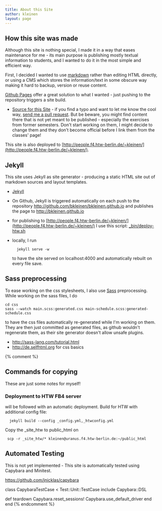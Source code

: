 ```yaml
---
title: About this Site
author: kleinen
layout: page
---
```


## How this site was made

Although this site is nothing special, I made it in a way that eases maintenance for me - its main purpose is publishing mostly textual information to students, and I wanted to do it in the most simple and efficient way.

First, I decided I wanted to use [markdown](http://daringfireball.net/projects/markdown/) rather than editing HTML directly, or using a CMS which stores the information/text in some obscure way making it hard to backup, version or reuse content.

[Github Pages](http://pages.github.com/) offer a great solution to what I wanted - just pushing to the repository triggers a site build.

* [Source for this Site](https://github.com/htw-bk/htw-bk.github.io) - if you find a typo and want to let me know the cool way, [send me a pull request](https://help.github.com/articles/using-pull-requests). But be beware, you might find content there that is not yet meant to be published - especially the exercises from former semesters. Don't start working on them, I might decide to change them and they don't become official before I link them from the classes' page!


This site is also deployed to [http://people.f4.htw-berlin.de/~kleinen/](http://people.f4.htw-berlin.de/~kleinen/).

## Jekyll

This site uses Jekyll as site generator - producing a static HTML site out of markdown sources
and layout templates.

* [Jekyll](http://jekyllrb.com/)

* On Github, Jekyll is triggered automatically on each push to the repository
http://github.com/bkleinen/bkleinen.github.io and publishes the page to
http://bkleinen.github.io
* for publishing to [http://people.f4.htw-berlin.de/~kleinen/](http://people.f4.htw-berlin.de/~kleinen/) I use this script: [_bin/deploy-htw.sh](https://github.com/bkleinen/bkleinen.github.io/blob/master/_bin/deploy-htw.sh)
* locally, I run

        jekyll serve -w
  to have the site served on localhost:4000 and automatically rebuilt on every file save.

## Sass preprocessing

To ease working on the css stylesheets, I also use [Sass](http://sass-lang.com/) preprocessing.
While working on the sass files, I do

    cd css
    sass --watch main.scss:generated.css main-schedule.scss:generated-schedule.css

to have the css files automatically re-generated while I'm working on them.
They are then just committed as generated files, as github wouldn't regenerate
them, as their site generator doesn't allow unsafe plugins.

* http://sass-lang.com/tutorial.html
* http://de.selfhtml.org for css basics

{% comment %}
## Commands for copying

These are just some notes for myself!

### Deployment to HTW FB4 server

will be followed with an automatic deployment.
Build for HTW with additional config file:

      jekyll build --config _config.yml,_htwconfig.yml

Copy the _site_htw to public_html on

     scp -r _site_htw/* kleinen@uranus.f4.htw-berlin.de:~/public_html

## Automated Testing

This is not yet implemented -
This site is automatically tested using Capybara and Minitest.

https://github.com/jnicklas/capybara

class CapybaraTestCase < Test::Unit::TestCase
  include Capybara::DSL

  def teardown
    Capybara.reset_sessions!
    Capybara.use_default_driver
  end
end
{% endcomment %}
